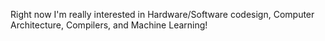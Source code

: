 Right now I'm really interested in Hardware/Software codesign, Computer Architecture, Compilers, and Machine Learning!
